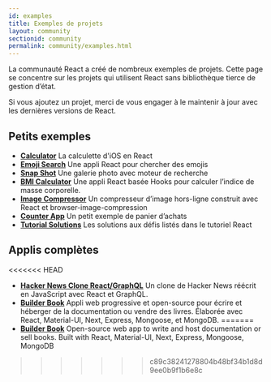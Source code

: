 ```yaml
---
id: examples
title: Exemples de projets
layout: community
sectionid: community
permalink: community/examples.html
---
```


La communauté React a créé de nombreux exemples de projets.  Cette page se concentre sur les projets qui utilisent React sans bibliothèque tierce de gestion d’état.

Si vous ajoutez un projet, merci de vous engager à le maintenir à jour avec les dernières versions de React.

## Petits exemples

* **[Calculator](https://github.com/ahfarmer/calculator)** La calculette d'iOS en React
* **[Emoji Search](https://github.com/ahfarmer/emoji-search)** Une appli React pour chercher des emojis
* **[Snap Shot](https://github.com/Yog9/SnapShot)** Une galerie photo avec moteur de recherche
* **[BMI Calculator](https://github.com/GermaVinsmoke/bmi-calculator)** Une appli React basée Hooks pour calculer l’indice de masse corporelle.
* **[Image Compressor](https://github.com/RaulB-masai/react-image-compressor)** Un compresseur d’image hors-ligne construit avec React et browser-image-compression
* **[Counter App](https://github.com/arnab-datta/counter-app)** Un petit exemple de panier d’achats
* **[Tutorial Solutions](https://github.com/harman052/react-tutorial-solutions)** Les solutions aux défis listés dans le tutoriel React

## Applis complètes

<<<<<<< HEAD
* **[Hacker News Clone React/GraphQL](https://github.com/clintonwoo/hackernews-react-graphql)** Un clone de Hacker News réécrit en JavaScript avec React et GraphQL.
* **[Builder Book](https://github.com/builderbook/builderbook)** Appli web progressive et open-source pour écrire et héberger de la documentation ou vendre des livres. Élaborée avec React, Material-UI, Next, Express, Mongoose, et MongoDB.
=======
* **[Builder Book](https://github.com/builderbook/builderbook)** Open-source web app to write and host documentation or sell books. Built with React, Material-UI, Next, Express, Mongoose, MongoDB
>>>>>>> c89c38241278804b48bf34b1d8d9ee0b9f1b6e8c
